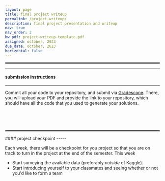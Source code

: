 ```yaml
---
layout: page
title: final project writeup
permalink: /project-writeup/
description: final project presentation and writeup
nav: true
nav_order: 2
hw_pdf: project-writeup-template.pdf
assigned: october, 2023
due_date: october, 2023
horizontal: false
---
```


<hr style="border:2px solid gray">


-----
#### submission instructions
-----

Commit all your code to your repository, and submit via [Gradescope](https://www.gradescope.com/courses/583114). There, you will upload your PDF and provide the link to your repository, which should have all the code that you used to generate your solutions.

<br><br><br>
<hr style="border:2px solid gray">
#### project checkpoint
-----

Each week, there will be a checkpoint for you project so that you are on track to turn in the project at the end of the semester. This week

* Start surveying the available data (preferably *outside* of Kaggle).
* Start introducing yourself to your classmates and seeing whether or not you'd like to form a team

